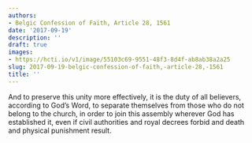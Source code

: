 ```yaml
---
authors:
- Belgic Confession of Faith, Article 28, 1561
date: '2017-09-19'
description: ''
draft: true
images:
- https://hcti.io/v1/image/55103c69-9551-48f3-8d4f-ab8ab38a2a25
slug: 2017-09-19-belgic-confession-of-faith,-article-28,-1561
title: ''
---
```


And to preserve this unity more effectively,
it is the duty of all believers,
according to God’s Word,
to separate themselves
from those who do not belong to the church,
in order to join this assembly
wherever God has established it,
even if civil authorities and royal decrees forbid
and death and physical punishment result.